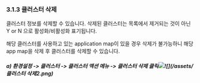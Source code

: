 ### 3.1.3 클러스터 삭제

클러스터 정보를 삭제할 수 있습니다. 삭제된 클러스터는 목록에서 제거되는 것이 아닌  Y or N 으로 활성화/비활성화 표기됩니다.

해당 클러스터를 사용하고 있는 application map이 있을 경우 삭제가 불가능하니 해당 app map을 삭제 후 클러스터를 삭제할 수 있습니다.

##### a\) 환경설정 -&gt; 클러스터 -&gt; 클러스터 액션 메뉴 -&gt; 클러스터 삭제 클릭![](/assets/클러삭제수정.png)![](/assets/클러스터 삭제2.png)



